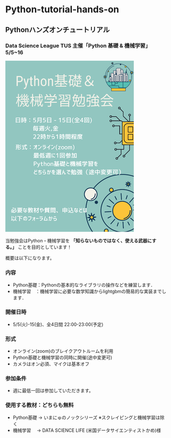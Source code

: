 # Python-tutorial-hands-on
## Pythonハンズオンチュートリアル
### Data Science League TUS 主催「Python 基礎 &amp; 機械学習」5/5~16

<img src="https://github.com/Data-Science-League/Python-tutorial-hands-on/blob/main/Python基礎.png" width="400" />


当勉強会はPython・機械学習を
**「知らないものではなく、使える武器にする。」**
ことを目的としています！

概要は以下になります。

### 内容
- Python基礎：Pythonの基本的なライブラリの操作などを練習します．
- 機械学習　：機械学習に必要な数学知識からlightgbmの簡易的な実装までします．
### 開催日時
- 5/5(火)-15(金)、全4日間 22:00-23:00(予定)
### 形式
- オンライン(zoom)のブレイクアウトルームを利用
- Python基礎と機械学習の同時に開催(途中変更可)
- カメラはオン必須、マイクは基本オフ
### 参加条件
- 週に最低一回は参加していただきます。

### 使用する教材：どちらも無料
- Python基礎 -> いまにゅのノックシリーズ ※スクレイピングと機械学習は除く
- 機械学習　 -> DATA SCIENCE LIFE (米国データサイエンティストかめ)様

